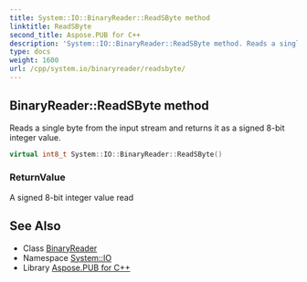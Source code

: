 ```yaml
---
title: System::IO::BinaryReader::ReadSByte method
linktitle: ReadSByte
second_title: Aspose.PUB for C++
description: 'System::IO::BinaryReader::ReadSByte method. Reads a single byte from the input stream and returns it as a signed 8-bit integer value in C++.'
type: docs
weight: 1600
url: /cpp/system.io/binaryreader/readsbyte/
---
```

## BinaryReader::ReadSByte method


Reads a single byte from the input stream and returns it as a signed 8-bit integer value.

```cpp
virtual int8_t System::IO::BinaryReader::ReadSByte()
```


### ReturnValue

A signed 8-bit integer value read

## See Also

* Class [BinaryReader](../)
* Namespace [System::IO](../../)
* Library [Aspose.PUB for C++](../../../)
